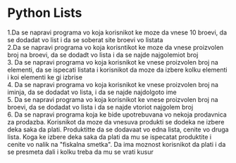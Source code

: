 # Python Lists

1.Da se napravi programa vo koja korisnikot ke moze da vnese 10 broevi, da se dodadat vo list i da se soberat site broevi vo listata<br>
2.Da se napravi programa vo koja korisntikot ke moze da vnese proizvolen broj na broevi, da se dodadt vo lista i da se najde najgolemiot broj<br>
3. Da se napravi programa vo koja korisnikot ke vnese proizvolen broj na elementi, da se ispecati listata i korisnikot da moze da izbere kolku elementi i koi elementi ke gi izbrise<br>
4. Da se napravi programa vo koja korisnikot ke vnese proizvolen broj na iminja, da se dodadat vo lista, i  da se najde najdolgoto ime<br>
5. Da se napravi programa vo koja korisnikot ke vnese proizvolen broj na broevi, da se dodadat vo lista i da se najde vtoriot najgolem broj<br>
6. Da se napravi programa koja ke bide upotrebuvana vo nekoja prodavnica za prodazba. Korisnikot da moze da vnesuva produkti se dodeka ne izbere deka saka da plati. Produktitte da se dodavaat vo edna lista, cenite vo druga lista. Koga ke izbere deka saka da plati da mu se ispecatat produktite i cenite vo nalik na "fiskalna smetka". Da ima moznost korisnikot da plati i da se presmeta dali i kolku treba da mu se vrati kusur


